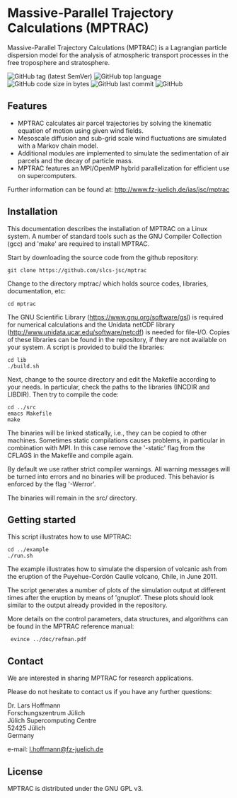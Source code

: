 # Massive-Parallel Trajectory Calculations (MPTRAC)

Massive-Parallel Trajectory Calculations (MPTRAC) is a Lagrangian particle dispersion model for the analysis of atmospheric transport processes in the free troposphere and stratosphere.

![GitHub tag (latest SemVer)](https://img.shields.io/github/tag/slcs-jsc/mptrac.svg)
![GitHub top language](https://img.shields.io/github/languages/top/slcs-jsc/mptrac.svg)
![GitHub code size in bytes](https://img.shields.io/github/languages/code-size/slcs-jsc/mptrac.svg)
![GitHub last commit](https://img.shields.io/github/last-commit/slcs-jsc/mptrac.svg)
![GitHub](https://img.shields.io/github/license/slcs-jsc/mptrac.svg)

## Features

* MPTRAC calculates air parcel trajectories by solving the kinematic equation of motion using given wind fields.
* Mesoscale diffusion and sub-grid scale wind fluctuations are simulated with a Markov chain model.
* Additional modules are implemented to simulate the sedimentation of air parcels and the decay of particle mass.
* MPTRAC features an MPI/OpenMP hybrid parallelization for efficient use on supercomputers.

Further information can be found at:
http://www.fz-juelich.de/ias/jsc/mptrac

## Installation

This documentation describes the installation of MPTRAC on a Linux system.
A number of standard tools such as the GNU Compiler Collection (gcc)
and 'make' are required to install MPTRAC.

Start by downloading the source code from the github repository:

    git clone https://github.com/slcs-jsc/mptrac

Change to the directory mptrac/ which holds source codes,
libraries, documentation, etc:

    cd mptrac

The GNU Scientific Library (https://www.gnu.org/software/gsl)
is required for numerical calculations and the Unidata netCDF library
(http://www.unidata.ucar.edu/software/netcdf) is needed for file-I/O.
Copies of these libraries can be found in the repository, if they are
not available on your system. A script is provided to build the libraries:

    cd lib
    ./build.sh

Next, change to the source directory and edit the Makefile according to
your needs. In particular, check the paths to the libraries
(INCDIR and LIBDIR). Then try to compile the code:

    cd ../src
    emacs Makefile
    make

The binaries will be linked statically, i.e., they can be copied to other
machines. Sometimes static compilations causes problems, in particular in
combination with MPI. In this case remove the '-static' flag from the
CFLAGS in the Makefile and compile again.

By default we use rather strict compiler warnings.
All warning messages will be turned into errors and no binaries will be
produced. This behavior is enforced by the flag '-Werror'.

The binaries will remain in the src/ directory.

## Getting started

This script illustrates how to use MPTRAC:

    cd ../example
    ./run.sh

The example illustrates how to simulate the dispersion of volcanic ash from the
eruption of the Puyehue-Cordón Caulle volcano, Chile, in June 2011.

The script generates a number of plots of the simulation output
at different times after the eruption by means of 'gnuplot'.
These plots should look similar to the output already
provided in the repository.

More details on the control parameters, data structures, and algorithms
can be found in the MPTRAC reference manual:

     evince ../doc/refman.pdf

## Contact

We are interested in sharing MPTRAC for research applications.

Please do not hesitate to contact us if you have any further questions:

Dr. Lars Hoffmann  
Forschungszentrum Jülich  
Jülich Supercomputing Centre  
52425 Jülich  
Germany  

e-mail: l.hoffmann@fz-juelich.de

## License

MPTRAC is distributed under the GNU GPL v3.
